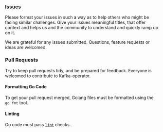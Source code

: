 ### Issues

Please format your issues in such a way as to help others who might be facing similar challenges.
Give your issues meaningful titles, that offer context and helps us and the community to understand and quickly ramp up on it.

We are grateful for any issues submitted. Questions, feature requests or ideas are welcomed.

### Pull Requests

Try to keep pull requests tidy, and be prepared for feedback. Everyone is welcomed to contribute to Kafka-operator.

#### Formatting Go Code

To get your pull request merged, Golang files must be formatted using the `go fmt` tool.

#### Linting

Go code must pass [`lint`](https://github.com/golang/lint) checks.
